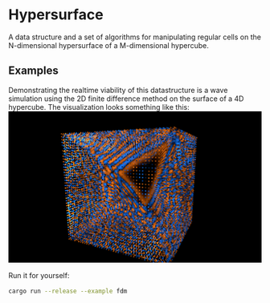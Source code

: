 # Hypersurface
A data structure and a set of algorithms for manipulating regular cells on the
N-dimensional hypersurface of a M-dimensional hypercube.

## Examples
Demonstrating the realtime viability of this datastructure is a wave simulation using the 2D finite difference method on the surface of a 4D hypercube.
The visualization looks something like this:
![4D FDM](images/fdm_4d.png)

Run it for yourself:
```sh
cargo run --release --example fdm
```
